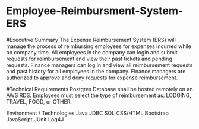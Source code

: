 # Employee-Reimbursment-System-ERS


#Executive Summary
The Expense Reimbursement System (ERS) will manage the process of reimbursing employees for expenses incurred while on company time. All employees in the company can login and submit requests for reimbursement and view their past tickets and pending requests. Finance managers can log in and view all reimbursement requests and past history for all employees in the company. Finance managers are authorized to approve and deny requests for expense reimbursement.

#Technical Requirements
Postgres Database shall be hosted remotely on an AWS RDS.
Employees must select the type of reimbursement as: LODGING, TRAVEL, FOOD, or OTHER.

Environment / Technologies 
Java JDBC SQL CSS/HTML Bootstrap JavaScript JUnit Log4J
